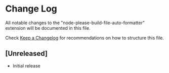 # Change Log

All notable changes to the "node-please-build-file-auto-formatter" extension will be documented in this file.

Check [Keep a Changelog](http://keepachangelog.com/) for recommendations on how to structure this file.

## [Unreleased]

- Initial release